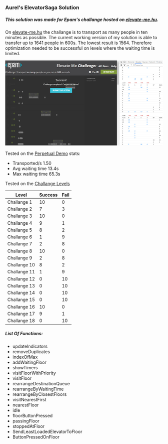 ### Aurel's ElevatorSaga Solution

##### This solution was made for Epam's challange hosted on [elevate-me.hu](http://www.elevate-me.hu). 
On [elevate-me.hu](http://www.elevate-me.hu) the challange is to transport as many people in ten minutes as possible.
The current working version of my solution is able to transfer up to 1641 people in 600s. The lowest result is 1564.
Therefore optimization needed to be successful on levels where the waiting time is limited.

![elevate-me.hu](https://github.com/aurel192/Aurels-Elevator-Saga-Solution/blob/master/elevatemecolortimer.jpg)


Tested on the [Perpetual Demo](http://play.elevatorsaga.com/#challenge=19)
stats:
* Transported/s 1.50
* Avg waiting time 13.4s
* Max waiting time 65.3s
 
Tested on the [Challange Levels](http://play.elevatorsaga.com/#challenge=1)

Level | Success | Fail
------------ | ------------- | ------------
Challange 1 | 10 | 0
Challange 2 | 7 | 3
Challange 3 | 10 | 0
Challange 4 | 9 | 1
Challange 5 | 8 | 2 
Challange 6 | 1 | 9
Challange 7 | 2 | 8
Challange 8 | 10 | 0
Challange 9 | 2 | 8
Challange 10 | 8 | 2
Challange 11 | 1 | 9
Challange 12 | 0 | 10
Challange 13 | 0 | 10
Challange 14 | 0 | 10
Challange 15 | 0 | 10 
Challange 16 | 10 | 0
Challange 17 | 9 | 1
Challange 18 | 0 | 10


##### List Of Functions:
  * updateIndicators
  * removeDuplicates
  * indexOfMax
  * addWaitingFloor
  * showTimers
  * visitFloorWithPriority
  * visitFloor
  * rearrangeDestinationQueue
  * rearrangeByWaitingTime
  * rearrangeByClosestFloors
  * visitNearestFirst
  * nearestFloor
  * idle
  * floorButtonPressed
  * passingFloor
  * stoppedAtFloor
  * SendLeastLoadedElevatorToFloor
  * ButtonPressedOnFloor

